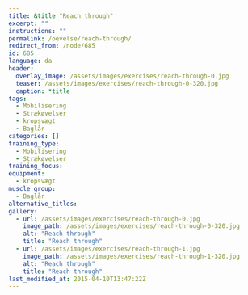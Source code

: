 ```yaml
---
title: &title "Reach through"
excerpt: ""
instructions: ""
permalink: /oevelse/reach-through/
redirect_from: /node/685
id: 685
language: da
header:
  overlay_image: /assets/images/exercises/reach-through-0.jpg
  teaser: /assets/images/exercises/reach-through-0-320.jpg
  caption: *title
tags:
  - Mobilisering
  - Strækøvelser
  - kropsvægt
  - Baglår
categories: []
training_type: 
  - Mobilisering
  - Strækøvelser
training_focus: 
equipment:
  - kropsvægt
muscle_group:
  - Baglår
alternative_titles:
gallery:
  - url: /assets/images/exercises/reach-through-0.jpg
    image_path: /assets/images/exercises/reach-through-0-320.jpg
    alt: "Reach through"
    title: "Reach through"
  - url: /assets/images/exercises/reach-through-1.jpg
    image_path: /assets/images/exercises/reach-through-1-320.jpg
    alt: "Reach through"
    title: "Reach through"
last_modified_at: 2015-04-10T13:47:22Z
---
```

